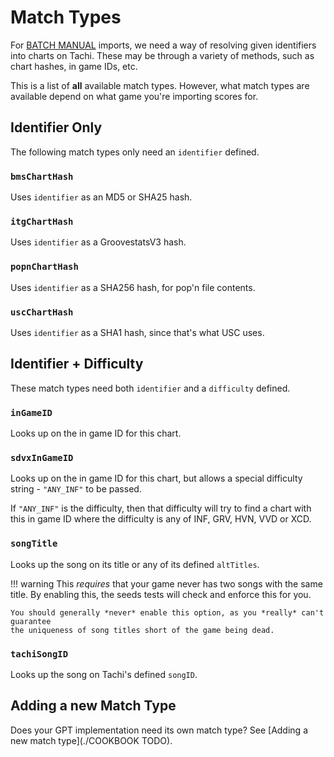 # Match Types

For [BATCH MANUAL](./todo) imports, we need a way of resolving given identifiers
into charts on Tachi. These may be through a variety of methods, such as chart hashes,
in game IDs, etc.

This is a list of **all** available match types. However, what match types are available
depend on what game you're importing scores for.

## Identifier Only

The following match types only need an `identifier` defined.

### `bmsChartHash`

Uses `identifier` as an MD5 or SHA25 hash.

### `itgChartHash`

Uses `identifier` as a GroovestatsV3 hash.

### `popnChartHash`

Uses `identifier` as a SHA256 hash, for pop'n file contents.

### `uscChartHash`

Uses `identifier` as a SHA1 hash, since that's what USC uses.

## Identifier + Difficulty

These match types need both `identifier` and a `difficulty` defined.

### `inGameID`

Looks up on the in game ID for this chart.

### `sdvxInGameID`

Looks up on the in game ID for this chart, but allows a special difficulty string - `"ANY_INF"` to be passed.

If `"ANY_INF"` is the difficulty, then that difficulty will try to find a chart with this in game ID where the difficulty is any of INF, GRV, HVN, VVD or XCD.

### `songTitle`

Looks up the song on its title or any of its defined `altTitles`.

!!! warning
	This *requires* that your game never has two songs with the same title. By enabling
	this, the seeds tests will check and enforce this for you.

	You should generally *never* enable this option, as you *really* can't guarantee
	the uniqueness of song titles short of the game being dead.

### `tachiSongID`

Looks up the song on Tachi's defined `songID`.

## Adding a new Match Type

Does your GPT implementation need its own match type? See [Adding a new match type](./COOKBOOK TODO).
